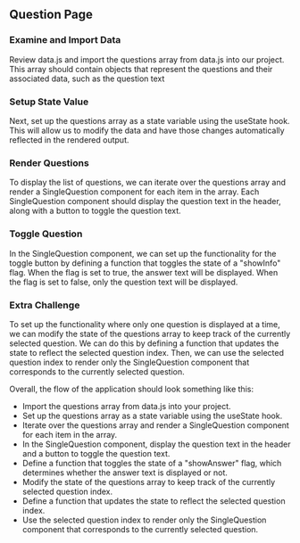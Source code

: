 ## Question Page

### Examine and Import Data

Review data.js and import the questions array from data.js into our project. This array should contain objects that represent the questions and their associated data, such as the question text

### Setup State Value

Next, set up the questions array as a state variable using the useState hook. This will allow us to modify the data and have those changes automatically reflected in the rendered output.

### Render Questions

To display the list of questions, we can iterate over the questions array and render a SingleQuestion component for each item in the array. Each SingleQuestion component should display the question text in the header, along with a button to toggle the question text.

### Toggle Question

In the SingleQuestion component, we can set up the functionality for the toggle button by defining a function that toggles the state of a "showInfo" flag. When the flag is set to true, the answer text will be displayed. When the flag is set to false, only the question text will be displayed.

### Extra Challenge

To set up the functionality where only one question is displayed at a time, we can modify the state of the questions array to keep track of the currently selected question. We can do this by defining a function that updates the state to reflect the selected question index. Then, we can use the selected question index to render only the SingleQuestion component that corresponds to the currently selected question.

Overall, the flow of the application should look something like this:

- Import the questions array from data.js into your project.
- Set up the questions array as a state variable using the useState hook.
- Iterate over the questions array and render a SingleQuestion component for each item in the array.
- In the SingleQuestion component, display the question text in the header and a button to toggle the question text.
- Define a function that toggles the state of a "showAnswer" flag, which determines whether the answer text is displayed or not.
- Modify the state of the questions array to keep track of the currently selected question index.
- Define a function that updates the state to reflect the selected question index.
- Use the selected question index to render only the SingleQuestion component that corresponds to the currently selected question.
